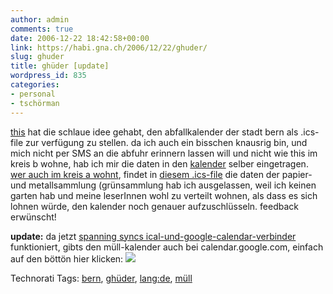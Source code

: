 ```yaml
---
author: admin
comments: true
date: 2006-12-22 18:42:58+00:00
link: https://habi.gna.ch/2006/12/22/ghuder/
slug: ghuder
title: ghüder [update]
wordpress_id: 835
categories:
- personal
- tschörman
---
```


[this](http://www.borniert.com/2006/12/20/ghuder/) hat die schlaue idee gehabt, den abfallkalender der stadt bern als .ics-file zur verfügung zu stellen.
da ich auch ein bisschen knausrig bin, und mich nicht per SMS an die abfuhr erinnern lassen will und nicht wie this im kreis b wohne, hab ich mir die daten in den [kalender](http://apple.com/ical) selber eingetragen. [wer auch im kreis a wohnt](http://www.bern.ch/leben_in_bern/wohnen/abfaelle/kehricht/abfuhrdaten/), findet in [diesem .ics-file](https://habi.gna.ch/wp-content/uploads/2006/12/ghueder-kreisa.ics) die daten der papier- und metallsammlung (grünsammlung hab ich ausgelassen, weil ich keinen garten hab und meine leserInnen wohl zu verteilt wohnen, als dass es sich lohnen würde, den kalender noch genauer aufzuschlüsseln.
feedback erwünscht!


**update:** da jetzt [spanning syncs ical-und-google-calendar-verbinder](http://spanningsync.com/) funktioniert, gibts den müll-kalender auch bei calendar.google.com, einfach auf den böttön hier klicken: [![](https://google.com/calendar/images/ext/gc_button1_de.gif)](http://www.google.com/calendar/render?cid=udiqdhh922vhqr9b74enueor18%40group.calendar.google.com)



Technorati Tags: [bern](http://www.technorati.com/tag/bern), [ghüder](http://www.technorati.com/tag/ghüder), [lang:de](http://www.technorati.com/tag/lang:de), [müll](http://www.technorati.com/tag/müll)

